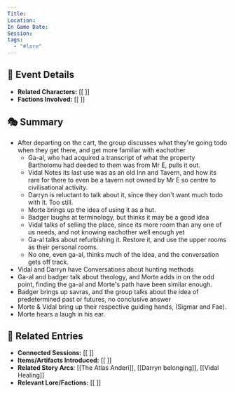```yaml
---
Title: 
Location: 
In Game Date: 
Session: 
tags:
  - "#lore"
---
```


## 📆 Event Details
- **Related Characters:** [[ ]]  
- **Factions Involved:** [[ ]]  

## 🎭 Summary
- After departing on the cart, the group discusses what they're going todo when they get there, and get more familiar with eachother
	- Ga-al, who had acquired a transcript of what the property Bartholomu had deeded to them was from Mr E, pulls it out.
	- Vidal Notes its last use was as an old Inn and Tavern, and how its rare for there to even be a tavern not owned by Mr E so centre to civilisational activity.
	- Darryn is reluctant to talk about it, since they don't want much todo with it. Too still.
	- Morte brings up the idea of using it as a hut. 
	- Badger laughs at terminology, but thinks it may be a good idea
	- Vidal talks of selling the place, since its more room than any one of us needs, and not knowing eachother well enough yet
	- Ga-al talks about refurbishing it. Restore it, and use the upper rooms as their personal rooms.
	- No one, even ga-al, thinks much of the idea, and the conversation gets off track.
-  Vidal and Darryn have Conversations about hunting methods
- Ga-al and badger talk about theology, and Morte adds in on the odd point, finding the ga-al and Morte's path have been similar enough.
- Badger brings up savras, and the group talks about the idea of predetermined past or futures, no conclusive answer
- Morte & Vidal bring up their respective guiding hands, (Sigmar and Fae).
- Morte hears a laugh in his ear.

## 🔗 Related Entries
- **Connected Sessions:** [[ ]]  
- **Items/Artifacts Introduced:** [[ ]]  
- **Related Story Arcs**: [[The Atlas Anderi]], [[Darryn belonging]], [[Vidal Healing]]
- **Relevant Lore/Factions:** [[ ]]  
